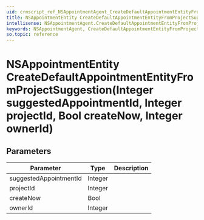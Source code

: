 ```yaml
---
uid: crmscript_ref_NSAppointmentAgent_CreateDefaultAppointmentEntityFromProjectSuggestion
title: NSAppointmentEntity CreateDefaultAppointmentEntityFromProjectSuggestion(Integer suggestedAppointmentId, Integer projectId, Bool createNow, Integer ownerId)
intellisense: NSAppointmentAgent.CreateDefaultAppointmentEntityFromProjectSuggestion
keywords: NSAppointmentAgent, CreateDefaultAppointmentEntityFromProjectSuggestion
so.topic: reference
---
```


# NSAppointmentEntity CreateDefaultAppointmentEntityFromProjectSuggestion(Integer suggestedAppointmentId, Integer projectId, Bool createNow, Integer ownerId)

## Parameters

| Parameter | Type |Description |
|---|---|---|
| suggestedAppointmentId | Integer | |
| projectId | Integer | |
| createNow | Bool | |
| ownerId | Integer | |
